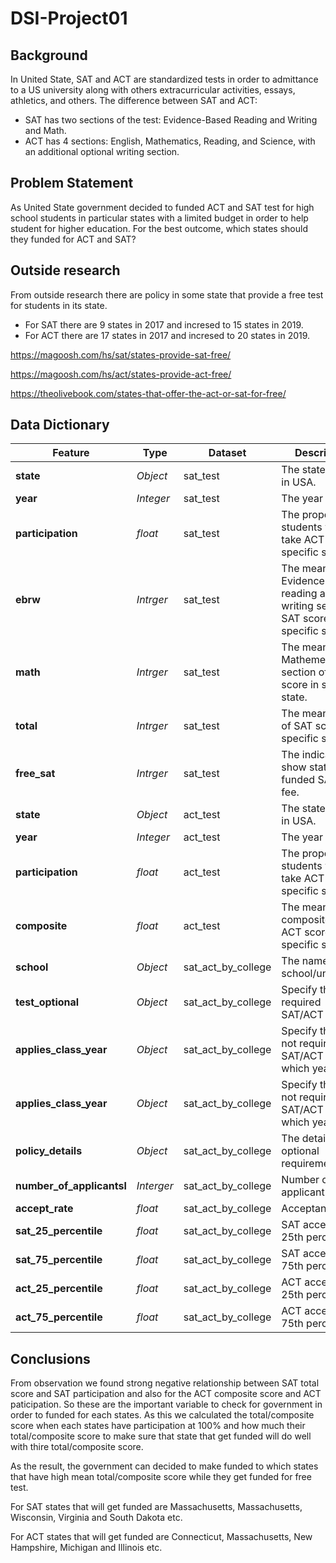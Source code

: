 # DSI-Project01

## Background
In United State, SAT and ACT are standardized tests in order to admittance to a US university along with others extracurricular activities, essays, athletics, and others.
The difference between SAT and ACT:
* SAT has two sections of the test: Evidence-Based Reading and Writing and Math.
* ACT has 4 sections: English, Mathematics, Reading, and Science, with an additional optional writing section.

## Problem Statement
As United State government decided to funded ACT and SAT test for high school students in particular states with a limited budget in order to help student for higher education.
For the best outcome, which states should they funded for ACT and SAT?

## Outside research
From outside research there are policy in some state that provide a free test for students in its state.

* For SAT there are 9 states in 2017 and incresed to 15 states in 2019.
* For ACT there are 17 states in 2017 and incresed to 20 states in 2019.


https://magoosh.com/hs/sat/states-provide-sat-free/

https://magoosh.com/hs/act/states-provide-act-free/

https://theolivebook.com/states-that-offer-the-act-or-sat-for-free/

## Data Dictionary
|Feature|Type|Dataset|Description|
|---|---|---|---|
|**state**|*Object*|sat_test|The state name in USA.|
|**year**|*Integer*|sat_test|The year of test.|
|**participation**|*float*|sat_test|The propotion of students who take ACT in specific state.|
|**ebrw**|*Intrger*|sat_test|The mean of Evidence-based reading and writing section of SAT score in specific state.|
|**math**|*Intrger*|sat_test|The mean of Mathemetics section of SAT score in specific state.|
|**total**|*Intrger*|sat_test|The mean of total of SAT score in specific state.|
|**free_sat**|*Intrger*|sat_test|The indicator show state funded SAT test fee.|
|**state**|*Object*|act_test|The state name in USA.|
|**year**|*Integer*|act_test|The year of test.|
|**participation**|*float*|act_test|The propotion of students who take ACT in specific state.|
|**composite**|*float*|act_test|The mean of composite of ACT score in specific state.|
|**school**|*Object*|sat_act_by_college|The name of school/university.|
|**test_optional**|*Object*|sat_act_by_college|Specify that its required SAT/ACT or not.|
|**applies_class_year**|*Object*|sat_act_by_college|Specify that its not required SAT/ACT in which year.|
|**applies_class_year**|*Object*|sat_act_by_college|Specify that its not required SAT/ACT in which year.|
|**policy_details**|*Object*|sat_act_by_college|The details of optional requirement.|
|**number_of_applicantsl**|*Interger*|sat_act_by_college|Number of applicant.|
|**accept_rate**|*float*|sat_act_by_college|Acceptance rate.|
|**sat_25_percentile**|*float*|sat_act_by_college|SAT accept at 25th percentile.|
|**sat_75_percentile**|*float*|sat_act_by_college|SAT accept at 75th percentile.|
|**act_25_percentile**|*float*|sat_act_by_college|ACT accept at 25th percentile.|
|**act_75_percentile**|*float*|sat_act_by_college|ACT accept at 75th percentile.|

## Conclusions
From observation we found strong negative relationship between SAT total score and SAT participation and also for the ACT composite score and ACT paticipation.
So these are the important variable to check for government in order to funded for each states. 
As this we calculated the total/composite score when each states have participation at 100% and how much their total/composite score to make sure that state that get funded will do well with thire total/composite score.

As the result,  the government can decided to make funded to which states that have high mean total/composite score while they get funded for free test.

For SAT states that will get funded are Massachusetts, Massachusetts, Wisconsin, Virginia and South Dakota etc.

For ACT states that will get funded are Connecticut, Massachusetts, New Hampshire, Michigan and Illinois etc.
